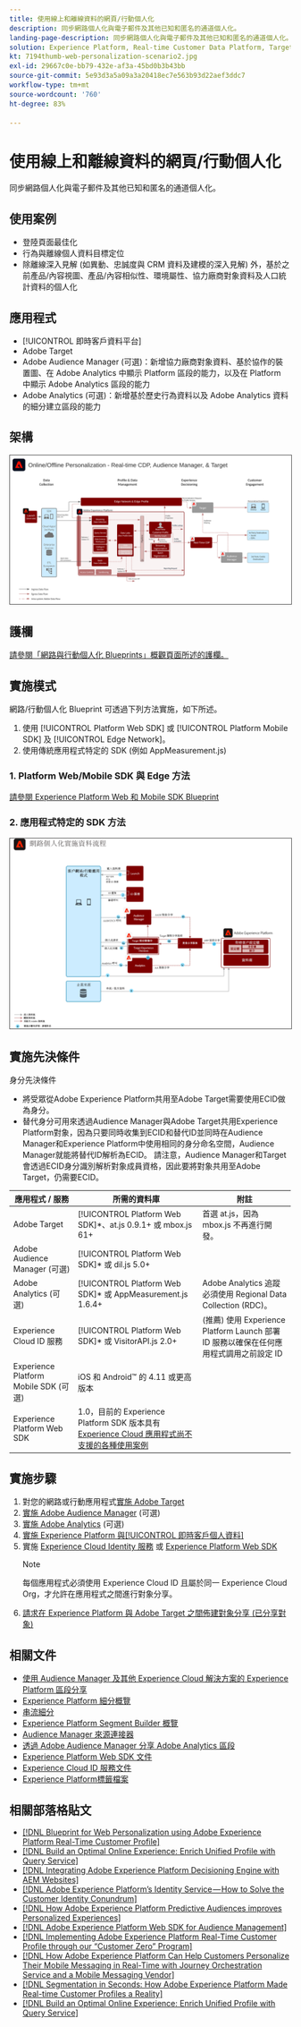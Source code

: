 ```yaml
---
title: 使用線上和離線資料的網頁/行動個人化
description: 同步網路個人化與電子郵件及其他已知和匿名的通道個人化。
landing-page-description: 同步網路個人化與電子郵件及其他已知和匿名的通道個人化。
solution: Experience Platform, Real-time Customer Data Platform, Target, Audience Manager, Analytics, Experience Cloud Services, Data Collection
kt: 7194thumb-web-personalization-scenario2.jpg
exl-id: 29667c0e-bb79-432e-af3a-45bd0b3b43bb
source-git-commit: 5e93d3a5a09a3a20418ec7e563b93d22aef3ddc7
workflow-type: tm+mt
source-wordcount: '760'
ht-degree: 83%

---
```


# 使用線上和離線資料的網頁/行動個人化

同步網路個人化與電子郵件及其他已知和匿名的通道個人化。

## 使用案例

* 登陸頁面最佳化
* 行為與離線個人資料目標定位
* 除離線深入見解 (如異動、忠誠度與 CRM 資料及建模的深入見解) 外，基於之前產品/內容視圖、產品/內容相似性、環境屬性、協力廠商對象資料及人口統計資料的個人化

## 應用程式

* [!UICONTROL 即時客戶資料平台]
* Adobe Target
* Adobe Audience Manager (可選)：新增協力廠商對象資料、基於協作的裝置圖、在 Adobe Analytics 中顯示 Platform 區段的能力，以及在 Platform 中顯示 Adobe Analytics 區段的能力
* Adobe Analytics (可選)：新增基於歷史行為資料以及 Adobe Analytics 資料的細分建立區段的能力

## 架構

<img src="assets/online_offline_personalization_with_apps.svg" alt="線上/離線網路個人化 Blueprint 的參考架構" style="border:1px solid #4a4a4a" />

## 護欄

[請參閱「網路與行動個人化 Blueprints」概觀頁面所述的護欄。](overview.md)

## 實施模式

網路/行動個人化 Blueprint 可透過下列方法實施，如下所述。

1. 使用 [!UICONTROL Platform Web SDK] 或 [!UICONTROL Platform Mobile SDK] 及 [!UICONTROL Edge Network]。
1. 使用傳統應用程式特定的 SDK (例如 AppMeasurement.js)

### 1. Platform Web/Mobile SDK 與 Edge 方法

[請參閱 Experience Platform Web 和 Mobile SDK Blueprint](../data-ingestion/websdk.md)

### 2. 應用程式特定的 SDK 方法

<img src="assets/app_sdk_flow.png" alt="應用程式特定 SDK 方法的參考架構" style="border:1px solid #4a4a4a" />

## 實施先決條件

身分先決條件

* 將受眾從Adobe Experience Platform共用至Adobe Target需要使用ECID做為身分。
* 替代身分可用來透過Audience Manager與Adobe Target共用Experience Platform對象，因為只要同時收集到ECID和替代ID並同時在Audience Manager和Experience Platform中使用相同的身分命名空間，Audience Manager就能將替代ID解析為ECID。 請注意，Audience Manager和Target會透過ECID身分識別解析對象成員資格，因此要將對象共用至Adobe Target，仍需要ECID。

| 應用程式 / 服務 | 所需的資料庫 | 附註 |
|---|---|---|
| Adobe Target | [!UICONTROL Platform Web SDK]*、at.js 0.9.1+ 或 mbox.js 61+ | 首選 at.js，因為 mbox.js 不再進行開發。 |
| Adobe Audience Manager (可選) | [!UICONTROL Platform Web SDK]* 或 dil.js 5.0+ |  |
| Adobe Analytics (可選) | [!UICONTROL Platform Web SDK]* 或 AppMeasurement.js 1.6.4+ | Adobe Analytics 追蹤必須使用 Regional Data Collection (RDC)。 |
| Experience Cloud ID 服務 | [!UICONTROL Platform Web SDK]* 或 VisitorAPI.js 2.0+ | (推薦) 使用 Experience Platform Launch 部署 ID 服務以確保在任何應用程式調用之前設定 ID |
| Experience Platform Mobile SDK (可選) | iOS 和 Android™ 的 4.11 或更高版本 |  |
| Experience Platform Web SDK | 1.0，目前的 Experience Platform SDK 版本具有[Experience Cloud 應用程式尚不支援的各種使用案例](https://github.com/adobe/alloy/projects/5) |  |




## 實施步驟

1. 對您的網路或行動應用程式[實施 Adobe Target](https://experienceleague.adobe.com/docs/target/using/implement-target/implementing-target.html?lang=zh-Hant)
1. [實施 Adobe Audience Manager](https://experienceleague.adobe.com/docs/audience-manager/user-guide/implementation-integration-guides/implement-audience-manager.html?lang=zh-Hant) (可選)
1. [實施 Adobe Analytics](https://experienceleague.adobe.com/docs/analytics/implementation/home.html?lang=zh-Hant) (可選)
1. [實施 Experience Platform 與[!UICONTROL 即時客戶個人資料]](https://experienceleague.adobe.com/docs/platform-learn/getting-started-for-data-architects-and-data-engineers/overview.html?lang=zh-Hant)
1. 實施 [Experience Cloud Identity 服務](https://experienceleague.adobe.com/docs/id-service/using/implementation/implementation-guides.html?lang=zh-Hant) 或 [Experience Platform Web SDK](https://experienceleague.adobe.com/docs/experience-platform/edge/home.html?lang=zh-Hant)
   >[!NOTE]
   >
   >每個應用程式必須使用 Experience Cloud ID 且屬於同一 Experience Cloud Org，才允許在應用程式之間進行對象分享。
1. [請求在 Experience Platform 與 Adobe Target 之間佈建對象分享 (已分享對象)](https://www.adobe.com/go/audiences)

## 相關文件

* [使用 Audience Manager 及其他 Experience Cloud 解決方案的 Experience Platform 區段分享](https://experienceleague.adobe.com/docs/audience-manager/user-guide/implementation-integration-guides/integration-experience-platform/aam-aep-audience-sharing.html?lang=zh-Hant)
* [Experience Platform 細分概覽](https://experienceleague.adobe.com/docs/experience-platform/segmentation/home.html?lang=zh-Hant)
* [串流細分](https://experienceleague.adobe.com/docs/experience-platform/segmentation/api/streaming-segmentation.html?lang=zh-Hant)
* [Experience Platform Segment Builder 概覽](https://experienceleague.adobe.com/docs/experience-platform/segmentation/ui/overview.html?lang=zh-Hant)
* [Audience Manager 來源連接器](https://experienceleague.adobe.com/docs/experience-platform/sources/connectors/adobe-applications/audience-manager.html?lang=zh-Hant)
* [透過 Adobe Audience Manager 分享 Adobe Analytics 區段](https://experienceleague.adobe.com/docs/analytics/components/segmentation/segmentation-workflow/seg-publish.html?lang=zh-Hant)
* [Experience Platform Web SDK 文件](https://experienceleague.adobe.com/docs/experience-platform/edge/home.html)
* [Experience Cloud ID 服務文件](https://experienceleague.adobe.com/docs/id-service/using/home.html?lang=zh-Hant)
* [Experience Platform標籤檔案](https://experienceleague.adobe.com/docs/experience-platform/tags/home.html)

## 相關部落格貼文

* [[!DNL Blueprint for Web Personalization using Adobe Experience Platform Real-Time Customer Profile]](https://medium.com/adobetech/blueprint-for-web-personalization-using-adobe-experience-platform-real-time-customer-profile-fef2ce7a4b2f)
* [[!DNL Build an Optimal Online Experience: Enrich Unified Profile with Query Service]](https://medium.com/adobetech/build-an-optimal-online-experience-enrich-unified-profile-with-query-service-8027c196ab33)
* [[!DNL Integrating Adobe Experience Platform Decisioning Engine with AEM Websites]](https://jaeness.medium.com/integrating-adobe-experience-platform-decisioning-engine-with-aem-websites-9c222acd12e2)
* [[!DNL Adobe Experience Platform’s Identity Service — How to Solve the Customer Identity Conundrum]](https://medium.com/adobetech/adobe-experience-platforms-identity-service-how-to-solve-the-customer-identity-conundrum-f95e22d16ea9)
* [[!DNL How Adobe Experience Platform Predictive Audiences improves Personalized Experiences]](https://medium.com/adobetech/how-adobe-experience-platform-predictive-audiences-improves-personalized-experiences-1f75a60cb7a3)
* [[!DNL Adobe Experience Platform Web SDK for Audience Management]](https://medium.com/adobetech/adobe-experience-platform-web-sdk-for-audience-management-751fa6d063bc)
* [[!DNL Implementing Adobe Experience Platform Real-Time Customer Profile through our “Customer Zero” Program]](https://medium.com/adobetech/implementing-adobe-experience-platform-real-time-customer-profile-through-our-customer-zero-32e7cd952896)
* [[!DNL How Adobe Experience Platform Can Help Customers Personalize Their Mobile Messaging in Real-Time with Journey Orchestration Service and a Mobile Messaging Vendor]](https://medium.com/adobetech/how-adobe-experience-platform-helped-a-client-personalize-their-mobile-messaging-in-real-time-with-7d634aefa098)
* [[!DNL Segmentation in Seconds: How Adobe Experience Platform Made Real-time Customer Profiles a Reality]](https://medium.com/adobetech/segmentation-in-seconds-how-adobe-experience-platform-made-real-time-customer-profiles-a-reality-a7a8552b0847)
* [[!DNL Build an Optimal Online Experience: Enrich Unified Profile with Query Service]](https://medium.com/adobetech/build-an-optimal-online-experience-enrich-unified-profile-with-query-service-8027c196ab33)
